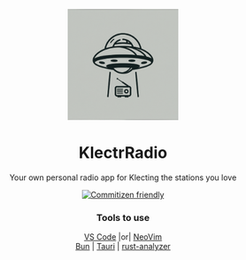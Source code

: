 <div align='center'>
  <img  src="src/assets/logo.png" width="200" height="200">

# KlectrRadio

Your own personal radio app for Klecting the stations you love

[![Commitizen friendly](https://img.shields.io/badge/commitizen-friendly-brightgreen.svg)](http://commitizen.github.io/cz-cli/)

### Tools to use

[VS Code](https://code.visualstudio.com/) |or| [NeoVim](https://neovim.io/)\
[Bun](https://bun.sh/) | [Tauri](https://marketplace.visualstudio.com/items?itemName=tauri-apps.tauri-vscode) | [rust-analyzer](https://marketplace.visualstudio.com/items?itemName=rust-lang.rust-analyzer)

</div>

